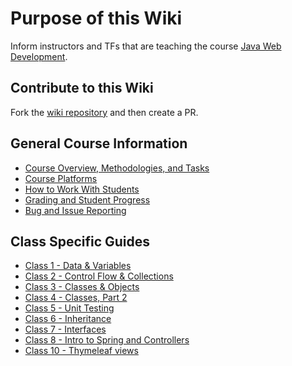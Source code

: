 # Purpose of this Wiki

Inform instructors and TFs that are teaching the course [Java Web Development](https://education.launchcode.org/java-web-development/).

## Contribute to this Wiki

Fork the [wiki repository](https://github.com/LaunchCodeEducation/java-web-development-wiki) and then create a PR.

## General Course Information

* [Course Overview, Methodologies, and Tasks](https://github.com/LaunchCodeEducation/java-web-development/wiki/Course-Overview-and-Structure)
* [Course Platforms](https://github.com/LaunchCodeEducation/java-web-development/wiki/Course-Platforms)
* [How to Work With Students](https://github.com/LaunchCodeEducation/java-web-development/wiki/Working-With-Students)
* [Grading and Student Progress](https://github.com/LaunchCodeEducation/java-web-development/wiki/Grading-and-Student-Progress)
* [Bug and Issue Reporting](https://github.com/LaunchCodeEducation/java-web-development/wiki/Course-Overview-and-Structure#Bug-and-Issue-Reporting)

## Class Specific Guides

* [Class 1 - Data & Variables](https://github.com/LaunchCodeEducation/java-web-development/wiki/Class-1-(Data-&-Variables))
* [Class 2 - Control Flow & Collections](https://github.com/LaunchCodeEducation/java-web-development/wiki/Class-2-(ControlFlow-&-Collections))
* [Class 3 - Classes & Objects](https://github.com/LaunchCodeEducation/java-web-development/wiki/Class-3-(Classes-&-Objects))
* [Class 4 - Classes, Part 2](https://github.com/LaunchCodeEducation/java-web-development/wiki/Class-4-(Classes-Part-2))
* [Class 5 - Unit Testing](https://github.com/LaunchCodeEducation/java-web-development/wiki/Class-5-(Unit-Testing))
* [Class 6 - Inheritance](https://github.com/LaunchCodeEducation/java-web-development/wiki/Class-6-(Inheritance))
* [Class 7 - Interfaces](https://github.com/LaunchCodeEducation/java-web-development/wiki/Class-7-(Interfaces))
* [Class 8 - Intro to Spring and Controllers](https://github.com/LaunchCodeEducation/java-web-development/wiki/Class-8-(Intro-to-Spring-and-Controllers))
* [Class 10 - Thymeleaf views](https://github.com/LaunchCodeEducation/java-web-development/wiki/Class-10-(Thymeleaf-views))
